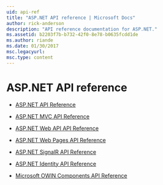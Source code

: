 ```yaml
---
uid: api-ref
title: "ASP.NET API reference | Microsoft Docs"
author: rick-anderson
description: "API reference documentation for ASP.NET."
ms.assetid: b2203f7b-b732-42f0-8e78-b0635fcdd1de
ms.author: riande
ms.date: 01/30/2017
msc.legacyurl: 
msc.type: content
---
```


# ASP.NET API reference

* [ASP.NET API Reference](/dotnet/api/?term=system.web&view=netframework-4.8&preserve-view=true)

* [ASP.NET MVC API Reference](/previous-versions/aspnet/mt134468(v=vs.118))

* [ASP.NET Web API API Reference](/previous-versions/aspnet/mt174857(v=vs.118))

* [ASP.NET Web Pages API Reference](/previous-versions/aspnet/hh396384(v=vs.111))

* [ASP.NET SignalR API Reference](/previous-versions/aspnet/dn440565(v=vs.118))

* [ASP.NET Identity API Reference](/previous-versions/aspnet/mt173608(v=vs.108))

* [Microsoft OWIN Components API Reference](/previous-versions/aspnet/mt152002(v=vs.113))
